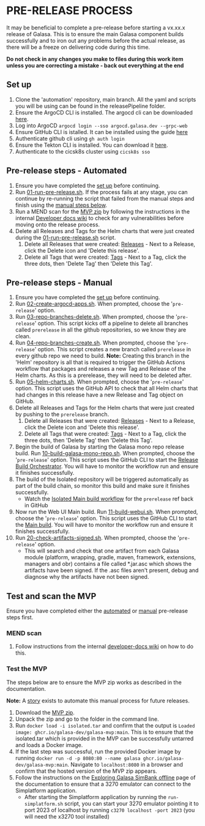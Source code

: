# PRE-RELEASE PROCESS

It may be beneficial to complete a pre-release before starting a vx.xx.x release of Galasa. This is to ensure the main Galasa component builds successfully and to iron out any problems before the actual release, as there will be a freeze on delivering code during this time.

**Do not check in any changes you make to files during this work item unless you are correcting a mistake - back out everything at the end**

## Set up

1. Clone the 'automation' repository, main branch. All the yaml and scripts you will be using can be found in the releasePipeline folder.
2. Ensure the ArgoCD CLI is installed. The argocd cli can be downloaded [here]( https://argo-cd.readthedocs.io/en/stable/cli_installation/).
3. Log into ArgoCD `argocd login --sso argocd.galasa.dev --grpc-web`
4. Ensure GitHub CLI is istalled. It can be installed using the guide [here](https://github.com/cli/cli?tab=readme-ov-file#installation)
5. Authenticate github cli using `gh auth login`
6. Ensure the Tekton CLI is installed. You can download it [here](https://tekton.dev/docs/cli/).
7. Authenticate to the cicsk8s cluster using `cicsk8s sso`

## Pre-release steps - Automated

1. Ensure you have completed the [set up](#set-up) before continuing.
2. Run [01-run-pre-release.sh](./01-run-pre-release.sh). If the process fails at any stage, you can continue by re-running the script that failed from the manual steps and finish using the [manual steps below](#pre-release-steps---manual).
3. Run a MEND scan for the [MVP zip](https://development.galasa.dev/prerelease/maven-repo/mvp/dev/galasa/galasa-isolated-mvp) by following the instructions in the internal [Developer docs wiki](https://github.ibm.com/galasa/developer-docs/wiki/how-to-mend-scan-galasa-mvp) to check for any vulnerabilities before moving onto the release process.
4. Delete all Releases and Tags for the Helm charts that were just created during the [01-run-pre-release.sh](./01-run-pre-release.sh) script.
    1. Delete all Releases that were created: [Releases](https://github.com/galasa-dev/helm/releases) - Next to a Release, click the Delete icon and 'Delete this release'.
    2. Delete all Tags that were created: [Tags](https://github.com/galasa-dev/helm/tags) - Next to a Tag, click the three dots, then 'Delete Tag' then 'Delete this Tag'.

## Pre-release steps - Manual

1. Ensure you have completed the [set up](#set-up) before continuing.
2. Run [02-create-argocd-apps.sh](./02-create-argocd-apps.sh). When prompted, choose the '`pre-release`' option.
3. Run [03-repo-branches-delete.sh](./03-repo-branches-delete.sh). When prompted, choose the '`pre-release`' option.
This script kicks off a pipeline to delete all branches called `prerelease` in all the github repositories, so we know they are clean.
4. Run [04-repo-branches-create.sh](./04-repo-branches-create.sh).  When prompted, choose the '`pre-release`' option.  This script creates
a new branch called `prerelease` in every github repo we need to build. **Note:** Creating this branch in the 'Helm' repository is all that is required to trigger the GitHub Actions workflow that packages and releases a new Tag and Release of the Helm charts. As this is a prerelease, they will need to be deleted after.
5. Run [05-helm-charts.sh](./05-helm-charts.sh). When prompted, choose the '`pre-release`' option. This script uses the GitHub API to check that all Helm charts that had changes in this release have a new Release and Tag object on GitHub.
6. Delete all Releases and Tags for the Helm charts that were just created by pushing to the `prerelease` branch.
    1. Delete all Releases that were created: [Releases](https://github.com/galasa-dev/helm/releases) - Next to a Release, click the Delete icon and 'Delete this release'.
    2. Delete all Tags that were created: [Tags](https://github.com/galasa-dev/helm/tags) - Next to a Tag, click the three dots, then 'Delete Tag' then 'Delete this Tag'.
7. Begin the build of Galasa by starting the Galasa mono repo release build. Run [10-build-galasa-mono-repo.sh](./10-build-galasa-mono-repo.sh). When prompted, choose the '`pre-release`' option. This script uses the GitHub CLI to start the [Release Build Orchestrator](https://github.com/galasa-dev/galasa/actions/workflows/releases.yaml). You will have to monitor the workflow run and ensure it finishes successfully.
8. The build of the Isolated repository will be triggered automatically as part of the build chain, so monitor this build and make sure it finishes successfully. 
    - Watch the [Isolated Main build workflow](https://github.com/galasa-dev/isolated/actions/workflows/build.yaml) for the `prerelease` ref back in GitHub
9. Now run the Web UI Main build. Run [11-build-webui.sh](./11-build-webui.sh). When prompted, choose the '`pre-release`' option. This script uses the GitHub CLI to start the [Main build](https://github.com/galasa-dev/webui/actions/workflows/build.yaml). You will have to monitor the workflow run and ensure it finishes successfully.
10. Run [20-check-artifacts-signed.sh](./20-check-artifacts-signed.sh). When prompted, choose the '`pre-release`' option.
    - This will search and check that one artifact from each Galasa module (platform, wrapping, gradle, maven, framework, extensions, managers and obr) contains a file called *.jar.asc which shows the artifacts have been signed. If the .asc files aren't present, debug and diagnose why the artifacts have not been signed.

## Test and scan the MVP

Ensure you have completed either the [automated](#pre-release-steps---automated) or [manual](#pre-release-steps---manual) pre-release steps first.

### MEND scan

1. Follow instructions from the internal [developer-docs wiki](https://github.ibm.com/galasa/developer-docs/wiki/how-to-mend-scan-galasa-mvp) on how to do this.

### Test the MVP

The steps below are to ensure the MVP zip works as described in the documentation.

**Note:** A [story](https://github.com/galasa-dev/projectmanagement/issues/2108) exists to automate this manual process for future releases.

1. Download the [MVP zip](https://development.galasa.dev/release/maven-repo/mvp/dev/galasa/galasa-isolated-mvp).
2. Unpack the zip and go to the folder in the command line.
3. Run `docker load -i isolated.tar` and confirm that the output is `Loaded image: ghcr.io/galasa-dev/galasa-mvp:main`. This is to ensure that the isolated.tar which is provided in the MVP can be successfully untarred and loads a Docker image. 
4. If the last step was successful, run the provided Docker image by running `docker run -d -p 8080:80 --name galasa ghcr.io/galasa-dev/galasa-mvp:main`. Navigate to `localhost:8080` in a browser and confirm that the hosted version of the MVP zip appears. 
5. Follow the instructions on the [Exploring Galasa SimBank offline](https://galasa.dev/docs/running-simbank-tests/simbank-cli-offline) page of the documentation to ensure that a 3270 emulator can connect to the Simplatform application.
    - After starting the Simplatform application by running the `run-simplatform.sh` script, you can start your 3270 emulator pointing it to port 2023 of localhost by running `c3270 localhost -port 2023` (you will need the x3270 tool installed)